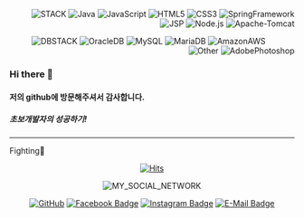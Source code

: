 <div align = right>
  
![STACK](http://img.shields.io/badge/STACK_:-white?style=flat-square&logo=StackOverflow&logoColor=ED1944)
![Java](http://img.shields.io/badge/Java-007396?style=flat-square&logo=Java&logoColor=white)
![JavaScript](http://img.shields.io/badge/JavaScript-F7DF1E?style=flat-square&logo=JavaScript&logoColor=white)
![HTML5](http://img.shields.io/badge/HTML5-E34F26?style=flat-square&logo=HTML5&logoColor=white)
![CSS3](http://img.shields.io/badge/CSS3-1572B6?style=flat-square&logo=CSS3&logoColor=white)
![SpringFramework](http://img.shields.io/badge/SpringFramework-6DB33F?style=flat-square&logo=Spring&logoColor=white)
![JSP](http://img.shields.io/badge/JSP-007396?style=flat-square&logo=Java&logoColor=white)
![Node.js](http://img.shields.io/badge/Node.js-339933?style=flat-square&logo=Node.js&logoColor=white)
![Apache-Tomcat](http://img.shields.io/badge/Apache_Tomcat-F8DC75?style=flat-square&logo=Apache-Tomcat&logoColor=black)

![DBSTACK](http://img.shields.io/badge/DBSTACK_:-white?style=flat-square&logo=AdBlock&logoColor=ED1944)
![OracleDB](http://img.shields.io/badge/OracleDB-F80000?style=flat-square&logo=Oracle&logoColor=white)
![MySQL](http://img.shields.io/badge/MySQL-4479A1?style=flat-square&logo=MySQL&logoColor=white)
![MariaDB](http://img.shields.io/badge/MariaDB-003545?style=flat-square&logo=MariaDB&logoColor=white)
![AmazonAWS](http://img.shields.io/badge/Amazon_AWS-232F3E?style=flat-square&logo=Amazon-AWS&logoColor=white)
&nbsp;&nbsp;&nbsp;&nbsp;&nbsp;&nbsp;&nbsp;&nbsp;&nbsp;&nbsp;&nbsp;&nbsp;
![Other](http://img.shields.io/badge/Other_:-white?style=flat-square&logo=Ghostery&logoColor=8CA1AF)
![AdobePhotoshop](http://img.shields.io/badge/AdobePhotoshop-31A8FF?style=flat-square&logo=adobe-photoshop&logoColor=white)

</div>

### Hi there 👋
#### 저의 github에 방문해주셔서 감사합니다.
##### 초보개발자의 성공하기!
-----------------------------------------------
Fighting🧡
<!--
**min1461/min1461** is a ✨ _special_ ✨ repository because its `README.md` (this file) appears on your GitHub profile.

Here are some ideas to get you started:

- 🔭 I’m currently working on ...
- 🌱 I’m currently learning ...
- 👯 I’m looking to collaborate on ...
- 🤔 I’m looking for help with ...
- 💬 Ask me about ...
- 📫 How to reach me: ...
- 😄 Pronouns: ...
- ⚡ Fun fact: ...
-->

<div align = center>

[![Hits](https://hits.seeyoufarm.com/api/count/incr/badge.svg?url=https%3A%2F%2Fgithub.com%2Fmin1461%2Fhit-counter&count_bg=%2379C83D&title_bg=%23585858&icon=mitsubishi.svg&icon_color=%23E7E7E7&title=hits&edge_flat=false)](https://hits.seeyoufarm.com)

![MY_SOCIAL_NETWORK](http://img.shields.io/badge/SOCIAL_NETWORK-white?style=flat-square&logo=Netflix&logoColor=ED1944)

[![GitHub](http://img.shields.io/badge/Git_Hub-black?style=plastic-square&logo=github&link=https://github.com/min1461)](https://github.com/min1461)
[![Facebook Badge](https://img.shields.io/badge/Facebook-1877f2?style=plastic-square&logo=facebook&logoColor=white&link=https://www.facebook.com/profile.php?id=100009781620649)](https://www.facebook.com/profile.php?id=100009781620649)
[![Instagram Badge](https://img.shields.io/badge/Instagram-E4405F?style=plastic-square&logo=instagram&logoColor=white&link=https://www.instagram.com/minkue/)](https://www.instagram.com/minkue/)
[![E-Mail Badge](https://img.shields.io/badge/E_Mail-03C75A?style=plastic-square&logo=naver&logoColor=white&link=mailto:min1461@naver.com)](mailto:min1461@naver.com)

</div>
